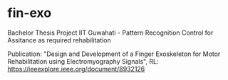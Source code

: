 # fin-exo
Bachelor Thesis Project IIT Guwahati - Pattern Recognition Control for Assitance as required rehabilitation

Publication: "Design and Development of a Finger Exoskeleton for Motor Rehabilitation using Electromyography Signals", RL: https://ieeexplore.ieee.org/document/8932126

